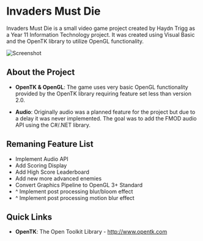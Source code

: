 Invaders Must Die
=====================

Invaders Must Die is a small video game project created by Haydn Trigg as a Year 11 Information Technology
project. It was created using Visual Basic and the OpenTK library to utilize OpenGL functionality.

![Screenshot](http://raw.github.com/haydntrigg/InvadersMustDie/master/doc/images/banner.jpg)

About the Project
---------

* **OpenTK & OpenGL**:  The game uses very basic OpenGL functionality provided by the OpenTK
						library requiring feature set less than version 2.0.
						
* **Audio**:  			Originally audio was a planned feature for the project but due to a delay
						it was never implemented. The goal was to add the FMOD audio API using the
						C#/.NET library.
						
Remaning Feature List
---------
* Implement Audio API
* Add Scoring Display
* Add High Score Leaderboard
* Add new more advanced enemies
* Convert Graphics Pipeline to OpenGL 3+ Standard
* ^ Implement post processing blur/bloom effect
* ^ Implement post processing motion blur effect

Quick Links
---------
* **OpenTK**: The Open Toolkit Library - http://www.opentk.com
